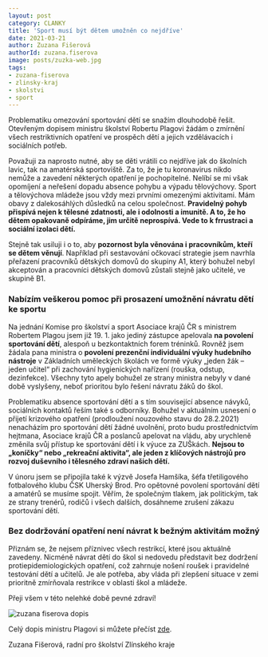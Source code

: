 ```yaml
---
layout: post
category: CLANKY
title: 'Sport musí být dětem umožněn co nejdříve'
date: 2021-03-21
author: Zuzana Fišerová
authorId: zuzana.fiserova
image: posts/zuzka-web.jpg
tags: 
- zuzana-fiserova
- zlinsky-kraj
- skolstvi
- sport
---
```


Problematiku omezování sportování dětí se snažím dlouhodobě řešit. Otevřeným dopisem ministru školství Robertu Plagovi žádám o zmírnění všech restriktivních opatření ve prospěch dětí a jejich vzdělávacích i sociálních potřeb.  


Považuji za naprosto nutné, aby se děti vrátili co nejdříve jak do školních lavic, tak na amatérská sportoviště. Za to, že je tu koronavirus nikdo nemůže a zavedení některých opatření je pochopitelné. Nelíbí se mi však opomíjení a neřešení dopadu absence pohybu a výpadu tělovýchovy. Sport a tělovýchova mládeže jsou vždy mezi prvními omezenými aktivitami. Mám obavy z dalekosáhlých důsledků na celou společnost. **Pravidelný pohyb přispívá nejen k tělesné zdatnosti, ale i odolnosti a imunitě. A to, že ho dětem opakovaně odpíráme, jim určitě neprospívá. Vede to k frrustraci a sociální izolaci dětí.**

Stejně tak usiluji i o to, aby **pozornost byla věnována i pracovníkům, kteří se dětem věnují**. Například při sestavování očkovací strategie jsem navrhla přeřazení pracovníků dětských domovů do skupiny A1, který bohužel nebyl akceptován a pracovníci dětských domovů zůstali stejně jako učitelé, ve skupině B1.

### Nabízím veškerou pomoc při prosazení umožnění návratu dětí ke sportu
Na jednání Komise pro školství a sport Asociace krajů ČR s ministrem Robertem Plagou jsem již 19. 1. jako jediný zástupce apelovala **na povolení sportování dětí**, alespoň u bezkontaktních forem tréninků. Rovněž jsem žádala pana ministra o **povolení prezenční individuální výuky hudebního nástroje** v Základních uměleckých školách ve formě výuky „jeden žák – jeden učitel“ při zachování hygienických nařízení (rouška, odstup, dezinfekce). Všechny tyto apely bohužel ze strany ministra nebyly v dané době vyslyšeny, neboť prioritou bylo řešení návratu žáků do škol.

Problematiku absence sportování dětí a s tím související absence návyků, sociálních kontaktů řeším také s odborníky. Bohužel v aktuálním  usnesení o  přijetí krizového opatření (prodloužení nouzového stavu do 28.2.2021) nenacházím pro sportování dětí žádné uvolnění, proto budu prostřednictvím hejtmana, Asociace krajů ČR a poslanců apelovat na vládu, aby urychleně změnila svůj přístup ke sportování dětí i k výuce za ZUŠkách. **Nejsou to „koníčky“ nebo „rekreační aktivita“, ale jeden z klíčových nástrojů pro rozvoj duševního i tělesného zdraví našich dětí.** 

V únoru jsem se připojila také k výzvě Josefa Hamšíka, šéfa třetiligového fotbalového klubu ČSK Uherský Brod. Pro opětovné povolení sportování dětí a amatérů se musíme spojit. Věřím, že společným tlakem, jak politickým, tak ze strany trenérů, rodičů i všech dalších, dosáhneme zrušení zákazu sportování dětí. 

### Bez dodržování opatření není návrat k bežným aktivitám možný
Přiznám se, že nejsem příznivec všech restrikcí, které jsou aktuálně zavedeny. Nicméně návrat dětí do škol si nedovedu představit bez dodržení protiepidemiologických opatření, což zahrnuje nošení roušek i pravidelné testování dětí a učitelů. Je ale potřeba, aby vláda při zlepšení situace v zemi prioritně zmírňovala restrikce v oblasti škol a mládeže.

Přeji všem v této nelehké době pevné zdraví!

![zuzana fiserova dopis](https://zlinsky.pirati.cz/assets/img/posts/zuzka-dopis-plagovi.jpg)

Celý dopis ministru Plagovi si můžete přečíst [zde](https://zlinsky.pirati.cz/assets/img/posts/dopis-plaga.pdf).

Zuzana Fišerová, radní pro školství Zlínského kraje

